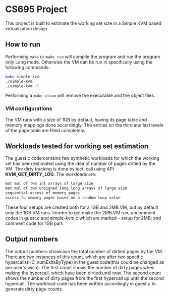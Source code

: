 # CS695 Project

This project is built to estimate the working set size in a Simple KVM based virtualization design.

## How to run

Performing ```make``` or ```make run``` will compile the program and run the program only Long mode. Otherwise the VM can be run in specifically using the following commands:

````bash
make simple-kvm
./simple-kvm
./simple-kvm -l
````

Performing a ```make clean``` will remove the executable and the object files.

### VM configurations
The VM runs with a size of 1GB by default, having its page table and memory mappings done accordingly. The entries on the third and last levels of the page table are filled completely.

## Workloads tested for working set estimation
The guest.c code contains few synthetic workloads for which the working set has been estimated using the idea of number of pages dirtied by the VM. The dirty tracking is done by ioctl call using API **KVM_GET_DIRTY_LOG**. The workloads are:

````bash
mat mul of two int arrays of large size
mat mul of two unsigned long long arrays of large size
sequential access of memory pages
access to memory pages based on a random loop value 
````
These four setups are created both for a 1GB and 2MB VM, but by default only the 1GB VM runs. Inorder to get make the 2MB VM run, uncomment codes in guest.c and simple-kvm.c which are marked - setup for 2MB; and comment code for 1GB part.

## Output numbers
The output numbers showcase the total number of dirtied pages by the VM. There are two instances of this count, which are after two specific hypercalls(HC_numExitsByType) in the guest code(this could be changed as per user's wish). The first count shows the number of dirty pages when making the hypercall, which have been dirtied until now. The second count shows the number of dirty pages from the first hypercall up until the second hypercall. The workload code has been written accordingly in guest.c to generate dirty page counts.

